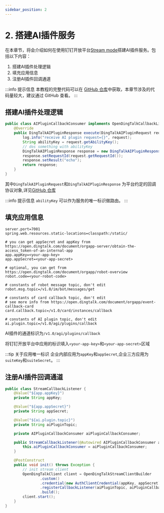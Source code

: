 ```yaml
---
sidebar_position: 2
---
```


# 2. 搭建AI插件服务

在本章节，将会介绍如何在使用钉钉开放平台[Stream mode](https://open-dingtalk.github.io/developerpedia/docs/learn/stream/overview)搭建AI插件服务。包括以下内容：
1. 搭建AI插件处理逻辑
2. 填充应用信息
3. 注册AI插件回调通道

:::info 提示信息
本教程的完整代码可以在 [GitHub 仓库](https://github.com/open-dingtalk/dingtalk-stream-sdk-java-quick-start)中获取，本章节涉及的代码量较大，建议通过 GitHub 查看。
:::


## 搭建AI插件处理逻辑
```java title="AIPluginCallbackConsumer.java" showLineNumbers
public class AIPluginCallbackConsumer implements OpenDingTalkCallbackListener<DingTalkAIPluginRequest, DingTalkAIPluginResponse> {
    @Override
    public DingTalkAIPluginResponse execute(DingTalkAIPluginRequest request) {
        log.info("receive AI plugin request={}", request);
        String abilityKey = request.getAbilityKey();
        // dos something with abilityKey
        DingTalkAIPluginResponse response = new DingTalkAIPluginResponse();
        response.setRequestId(request.getRequestId());
        response.setResult("echo");
        return response;
    }
}
```
其中`DingTalkAIPluginRequest`和`DingTalkAIPluginResponse` 为平台约定的回调协议对象,详见[GitHub 仓库](https://github.com/open-dingtalk/dingtalk-stream-sdk-java-quick-start/tree/main/src/main/java/org/example/model)

:::info 提示信息
`abilityKey` 可以作为服务的唯一标识做路由。
:::

## 填充应用信息
``` properties
server.port=7001
spring.web.resources.static-locations=classpath:/static/

# you can get appSecret and appKey from https://open.dingtalk.com/document/orgapp-server/obtain-the-access_token-of-an-internal-app
app.appKey=<your-app-key> 
app.appSecret=<your-app-secret>

# optional, you can get from https://open.dingtalk.com/document/orgapp/robot-overview
robot.code=<your-robot-code>

# constants of robot message topic, don't edit
robot.msg.topic=/v1.0/im/bot/messages/get

# constants of card callback topic, don't edit
# see more info from https://open.dingtalk.com/document/orgapp/event-callback-card
card.callback.topic=/v1.0/card/instances/callback

# constants of AI plugin topic, don't edit
ai.plugin.topic=/v1.0/agi/plugins/callback

```
AI插件的通道标识为`/v1.0/agi/plugins/callback`

将钉钉开放平台中应用的标识填入`<your-app-key>`和`<your-app-secret>`区域

:::tip 关于应用唯一标识
企业内部应用为`appKey`和`appSecret`,企业三方应用为`suiteKey`和`suiteSecret`。
:::

## 注册AI插件回调通道
```java title="StreamCallbackListener.java" showLineNumbers
public class StreamCallbackListener {
    @Value("${app.appKey}")
    private String appKey;

    @Value("${app.appSecret}")
    private String appSecret;

    @Value("${ai.plugin.topic}")
    private String aiPluginTopic;

    private AIPluginCallbackConsumer aiPluginCallbackConsumer;

    public StreamCallbackListener(@Autowired AIPluginCallbackConsumer aiPluginCallbackConsumer) {
        this.aiPluginCallbackConsumer = aiPluginCallbackConsumer;
    }

    @PostConstruct
    public void init() throws Exception {
        // init stream client
        OpenDingTalkClient client = OpenDingTalkStreamClientBuilder
                .custom()
                .credential(new AuthClientCredential(appKey, appSecret))
                .registerCallbackListener(aiPluginTopic, aiPluginCallbackConsumer)
                .build();
        client.start();
    }
}
```



